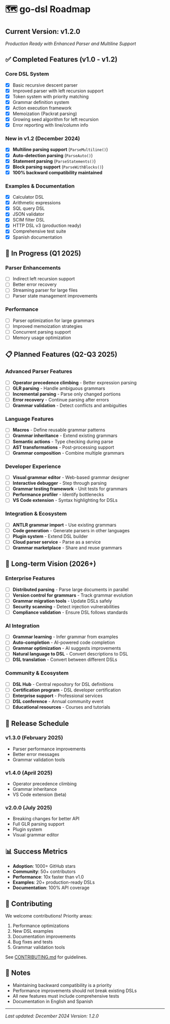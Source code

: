 # 🗺️ go-dsl Roadmap

## Current Version: v1.2.0
_Production Ready with Enhanced Parser and Multiline Support_

## ✅ Completed Features (v1.0 - v1.2)

### Core DSL System
- [x] Basic recursive descent parser
- [x] Improved parser with left recursion support
- [x] Token system with priority matching
- [x] Grammar definition system
- [x] Action execution framework
- [x] Memoization (Packrat parsing)
- [x] Growing seed algorithm for left recursion
- [x] Error reporting with line/column info

### New in v1.2 (December 2024)
- [x] **Multiline parsing support** (`ParseMultiline()`)
- [x] **Auto-detection parsing** (`ParseAuto()`)
- [x] **Statement parsing** (`ParseStatements()`)
- [x] **Block parsing support** (`ParseWithBlocks()`)
- [x] **100% backward compatibility maintained**

### Examples & Documentation
- [x] Calculator DSL
- [x] Arithmetic expressions
- [x] SQL query DSL
- [x] JSON validator
- [x] SCIM filter DSL
- [x] HTTP DSL v3 (production ready)
- [x] Comprehensive test suite
- [x] Spanish documentation

## 🚧 In Progress (Q1 2025)

### Parser Enhancements
- [ ] Indirect left recursion support
- [ ] Better error recovery
- [ ] Streaming parser for large files
- [ ] Parser state management improvements

### Performance
- [ ] Parser optimization for large grammars
- [ ] Improved memoization strategies
- [ ] Concurrent parsing support
- [ ] Memory usage optimization

## 📋 Planned Features (Q2-Q3 2025)

### Advanced Parser Features
- [ ] **Operator precedence climbing** - Better expression parsing
- [ ] **GLR parsing** - Handle ambiguous grammars
- [ ] **Incremental parsing** - Parse only changed portions
- [ ] **Error recovery** - Continue parsing after errors
- [ ] **Grammar validation** - Detect conflicts and ambiguities

### Language Features
- [ ] **Macros** - Define reusable grammar patterns
- [ ] **Grammar inheritance** - Extend existing grammars
- [ ] **Semantic actions** - Type checking during parse
- [ ] **AST transformations** - Post-processing support
- [ ] **Grammar composition** - Combine multiple grammars

### Developer Experience
- [ ] **Visual grammar editor** - Web-based grammar designer
- [ ] **Interactive debugger** - Step through parsing
- [ ] **Grammar testing framework** - Unit tests for grammars
- [ ] **Performance profiler** - Identify bottlenecks
- [ ] **VS Code extension** - Syntax highlighting for DSLs

### Integration & Ecosystem
- [ ] **ANTLR grammar import** - Use existing grammars
- [ ] **Code generation** - Generate parsers in other languages
- [ ] **Plugin system** - Extend DSL builder
- [ ] **Cloud parser service** - Parse as a service
- [ ] **Grammar marketplace** - Share and reuse grammars

## 🎯 Long-term Vision (2026+)

### Enterprise Features
- [ ] **Distributed parsing** - Parse large documents in parallel
- [ ] **Version control for grammars** - Track grammar evolution
- [ ] **Grammar migration tools** - Update DSLs safely
- [ ] **Security scanning** - Detect injection vulnerabilities
- [ ] **Compliance validation** - Ensure DSL follows standards

### AI Integration
- [ ] **Grammar learning** - Infer grammar from examples
- [ ] **Auto-completion** - AI-powered code completion
- [ ] **Grammar optimization** - AI suggests improvements
- [ ] **Natural language to DSL** - Convert descriptions to DSL
- [ ] **DSL translation** - Convert between different DSLs

### Community & Ecosystem
- [ ] **DSL Hub** - Central repository for DSL definitions
- [ ] **Certification program** - DSL developer certification
- [ ] **Enterprise support** - Professional services
- [ ] **DSL conference** - Annual community event
- [ ] **Educational resources** - Courses and tutorials

## 🔄 Release Schedule

### v1.3.0 (February 2025)
- Parser performance improvements
- Better error messages
- Grammar validation tools

### v1.4.0 (April 2025)
- Operator precedence climbing
- Grammar inheritance
- VS Code extension (beta)

### v2.0.0 (July 2025)
- Breaking changes for better API
- Full GLR parsing support
- Plugin system
- Visual grammar editor

## 📊 Success Metrics

- **Adoption**: 1000+ GitHub stars
- **Community**: 50+ contributors
- **Performance**: 10x faster than v1.0
- **Examples**: 20+ production-ready DSLs
- **Documentation**: 100% API coverage

## 🤝 Contributing

We welcome contributions! Priority areas:
1. Performance optimizations
2. New DSL examples
3. Documentation improvements
4. Bug fixes and tests
5. Grammar validation tools

See [CONTRIBUTING.md](CONTRIBUTING.md) for guidelines.

## 📝 Notes

- Maintaining backward compatibility is a priority
- Performance improvements should not break existing DSLs
- All new features must include comprehensive tests
- Documentation in English and Spanish

---

_Last updated: December 2024_
_Version: 1.2.0_
